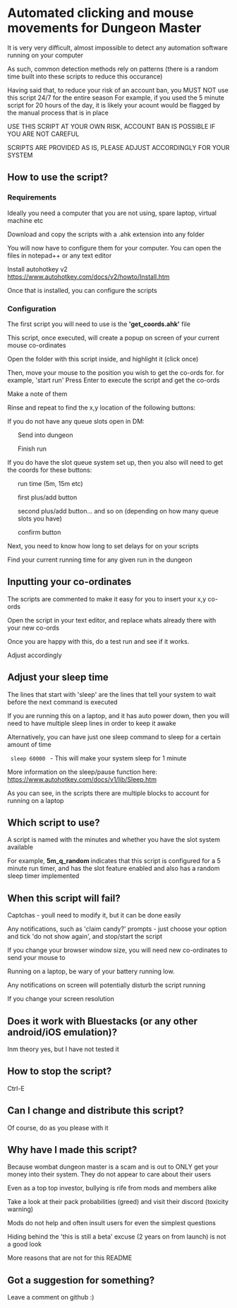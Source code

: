 <H1> Automated clicking and mouse movements for Dungeon Master </H1>

It is very very difficult, almost impossible to detect any automation software running on your computer

As such, common detection methods rely on patterns (there is a random time built into these scripts to reduce this occurance)

Having said that, to reduce your risk of an account ban, you MUST NOT use this script 24/7 for the entire season
For example, if you used the 5 minute script for 20 hours of the day, it is likely your acount would be flagged by the manual process that is in place

USE THIS SCRIPT AT YOUR OWN RISK, ACCOUNT BAN IS POSSIBLE IF YOU ARE NOT CAREFUL

SCRIPTS ARE PROVIDED AS IS, PLEASE ADJUST ACCORDINGLY FOR YOUR SYSTEM

<H2>How to use the script?</H2>

<H3>Requirements</H3>
Ideally you need a computer that you are not using, spare laptop, virtual machine etc

Download and copy the scripts with a .ahk extension into any folder

You will now have to configure them for your computer. You can open the files in notepad++ or any text editor

Install autohotkey v2
https://www.autohotkey.com/docs/v2/howto/Install.htm

Once that is installed, you can configure the scripts

<H3>Configuration</H3>

The first script you will need to use is the <b>'get_coords.ahk'</b> file

This script, once executed, will create a popup on screen of your current mouse co-ordinates

Open the folder with this script inside, and highlight it (click once)

Then, move your mouse to the position you wish to get the co-ords for. for example, 'start run'
Press Enter to execute the script and get the co-ords

Make a note of them

Rinse and repeat to find the x,y location of the following buttons:

If you do not have any queue slots open in DM:
<ul>
Send into dungeon

Finish run

</ul>

If you do have the slot queue system set up, then you also will need to get the coords for these buttons:
<ul>
run time (5m, 15m etc)

first plus/add button

second plus/add button... and so on (depending on how many queue slots you have)

confirm button
</ul>

Next, you need to know how long to set delays for on your scripts

Find your current running time for any given run in the dungeon

<H2>Inputting your co-ordinates</H2>
The scripts are commented to make it easy for you to insert your x,y co-ords

Open the script in your text editor, and replace whats already there with your new co-ords

Once you are happy with this, do a test run and see if it works.

Adjust accordingly

<H2>Adjust your sleep time</H2>

The lines that start with 'sleep' are the lines that tell your system to wait before the next command is executed

If you are running this on a laptop, and it has auto power down, then you will need to have multiple sleep lines in order to keep it awake

Alternatively, you can have just one sleep command to sleep for a certain amount of time

<code> sleep 60000 </code> - This will make your system sleep for 1 minute

More information on the sleep/pause function here: https://www.autohotkey.com/docs/v1/lib/Sleep.htm

As you can see, in the scripts there are multiple blocks to account for running on a laptop

<H2>Which script to use?</H2>

A script is named with the minutes and whether you have the slot system available

For example, <b> 5m_q_random </b> indicates that this script is configured for a 5 minute run timer, and has the slot feature enabled and also has a random sleep timer implemented

<H2>When this script will fail?</H2>
Captchas - youll need to modify it, but it can be done easily

Any notifications, such as 'claim candy?' prompts - just choose your option and tick 'do not show again', and stop/start the script

If you change your browser window size, you will need new co-ordinates to send your mouse to

Running on a laptop, be wary of your battery running low.

Any notifications on screen will potentially disturb the script running

If you change your screen resolution

<H2>Does it work with Bluestacks (or any other android/iOS emulation)?</H2>
Inm theory yes, but I have not tested it

<H2>How to stop the script?</H2>
Ctrl-E

<H2>Can I change and distribute this script?</H2>
Of course, do as you please with it

<H2>Why have I made this script?</H2>
Because wombat dungeon master is a scam and is out to ONLY get your money into their system. They do not appear to care about their users

Even as a top top investor, bullying is rife from mods and members alike

Take a look at their pack probabilities (greed) and visit their discord (toxicity warning)

Mods do not help and often insult users for even the simplest questions

Hiding behind the 'this is still a beta' excuse (2 years on from launch) is not a good look

More reasons that are not for this README


<H2>Got a suggestion for something?</H2>
Leave a comment on github :)
